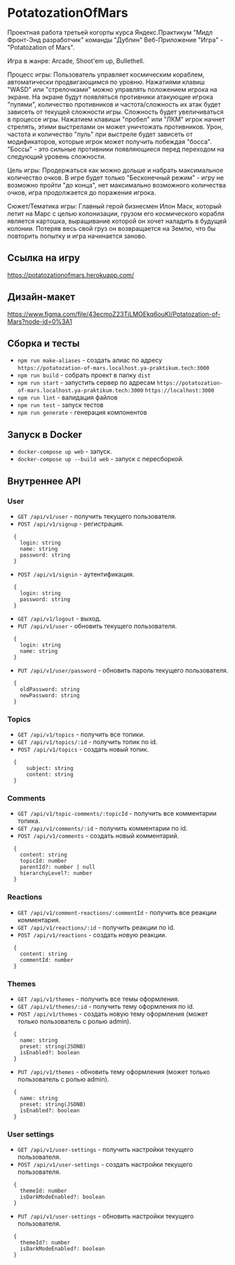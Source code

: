 # PotatozationOfMars

Проектная работа третьей когорты курса Яндекс.Практикум "Мидл Фронт-Энд разработчик" команды "Дублин" Веб-Приложение "Игра" - "Potatozation of Mars".

Игра в жанре: Arcade, Shoot'em up, Bullethell.

Процесс игры: Пользователь управляет космическим кораблем, автоматически продвигающимся по уровню. Нажатиями клавиш "WASD" или "стрелочками" можно управлять положением игрока на экране. На экране будут появляться противники атакующие игрока "пулями", количество противников и частота/сложность их атак будет зависеть от текущей сложности игры. Сложность будет увеличиваться в процессе игры. Нажатием клавиши "пробел" или "ЛКМ" игрок начнет стрелять, этими выстрелами он может уничтожать противников. Урон, частота и количество "пуль" при выстреле будет зависеть от модификаторов, которые игрок может получить побеждая "босса". "Боссы" - это сильные противники появляющиеся перед переходом на следующий уровень сложности.

Цель игры: Продержаться как можно дольше и набрать максимальное количество очков. В игре будет только "Бесконечный режим" - игру не возможно пройти "до конца", нет максимально возможного количества очков, игра продолжается до поражения игрока.

Сюжет/Тематика игры: Главный герой бизнесмен Илон Маск, который летит на Марс с целью колонизации, грузом его космического корабля является картошка, выращивание которой он хочет наладить в будущей колонии. Потеряв весь свой груз он возвращается на Землю, что бы повторить попытку и игра начинается заново.

## Ссылка на игру
https://potatozationofmars.herokuapp.com/

## Дизайн-макет
https://www.figma.com/file/43ecmoZ23TjLMOEkq6ouKI/Potatozation-of-Mars?node-id=0%3A1

## Сборка и тесты
- `npm run make-aliases` - создать алиас по адресу `https://potatozation-of-mars.localhost.ya-praktikum.tech:3000`
- `npm run build` - собрать проект в папку `dist`
- `npm run start` - запустить сервер по адресам `https://potatozation-of-mars.localhost.ya-praktikum.tech:3000` `https://localhost:3000`
- `npm run lint` - валидация файлов
- `npm run test` - запуск тестов
- `npm run generate` - генерация компонентов

## Запуск в Docker

- `docker-compose up web` - запуск.
- `docker-compose up --build web` - запуск с пересборкой.

## Внутреннее API

### User

- `GET /api/v1/user` - получить текущего пользователя.
- `POST /api/v1/signup` - регистрация.
```
  {
    login: string
    name: string
    password: string
  }
```
- `POST /api/v1/signin` - аутентификация.
```
  {
    login: string
    password: string
  }
```
- `GET /api/v1/logout` - выход.
- `PUT /api/v1/user` - обновить текущего пользователя.
```
  {
    login: string
    name: string
  }
```

- `PUT /api/v1/user/password` - обновить пароль текущего пользователя.
```
  {
    oldPassword: string
    newPassword: string
  }
```

### Topics

- `GET /api/v1/topics` - получить все топики.
- `GET /api/v1/topics/:id` - получить топик по id.
- `POST /api/v1/topics` - создать новый топик.
```
  {
      subject: string
      content: string
  }
```

### Comments

- `GET /api/v1/topic-comments/:topicId` - получить все комментарии топика.
- `GET /api/v1/comments/:id` - получить комментарии по id.
- `POST /api/v1/comments` - создать новый комментарий.
```
  {
    content: string
    topicId: number
    parentId?: number | null
    hierarchyLevel?: number
  }
```

### Reactions

- `GET /api/v1/comment-reactions/:commentId` - получить все реакции комментария.
- `GET /api/v1/reactions/:id` - получить реакции по id.
- `POST /api/v1/reactions` - создать новую реакции.
```
  {
    content: string
    commentId: number
  }
```

### Themes

- `GET /api/v1/themes` - получить все темы оформления.
- `GET /api/v1/themes/:id` - получить тему оформления по id.
- `POST /api/v1/themes` - создать новую тему оформления (может только пользователь с ролью admin).
```
  {
    name: string
    preset: string(JSONB)
    isEnabled?: boolean
  }
```
- `PUT /api/v1/themes` - обновить тему оформления (может только пользователь с ролью admin).
```
  {
    name: string
    preset: string(JSONB)
    isEnabled?: boolean
  }
```

### User settings

- `GET /api/v1/user-settings` - получить настройки текущего пользователя.
- `POST /api/v1/user-settings` - создать настройки текущего пользователя.
```
  {
    themeId: number
    isDarkModeEnabled?: boolean
  }
```
- `PUT /api/v1/user-settings` - обновить настройки текущего пользователя.
```
  {
    themeId?: number
    isDarkModeEnabled?: boolean
  }
```
